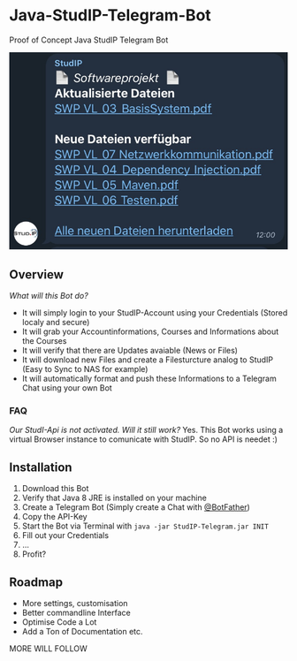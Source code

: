 # Java-StudIP-Telegram-Bot
Proof of Concept Java StudIP Telegram Bot

![Telegram_01](Screenshots/Screenshot_Telegram_02.jpg)

## Overview

*What will this Bot do?*
 - It will simply login to your StudIP-Account using your Credentials (Stored localy and secure)
 - It will grab your Accountinformations, Courses and Informations about the Courses
 - It will verify that there are Updates avaiable (News or Files)
 - It will download new Files and create a Filesturcture analog to StudIP (Easy to Sync to NAS for example)
 - It will automatically format and push these Informations to a Telegram Chat using your own Bot
 
 ### FAQ
 *Our StudI-Api is not activated. Will it still work?*
Yes. This Bot works using a virtual Browser instance to comunicate with StudIP. So no API is needet :)

## Installation

1. Download this Bot
2. Verify that Java 8 JRE is installed on your machine
3. Create a Telegram Bot (Simply create a Chat with [@BotFather](https://t.me/BotFather))
4. Copy the API-Key
5. Start the Bot via Terminal with `java -jar StudIP-Telegram.jar INIT`
6. Fill out your Credentials
7. ...
8. Profit?

## Roadmap

- More settings, customisation
- Better commandline Interface
- Optimise Code a Lot
- Add a Ton of Documentation
etc.

MORE WILL FOLLOW